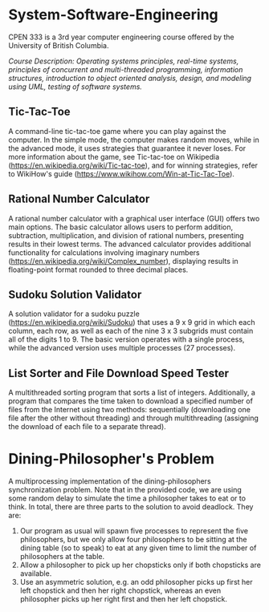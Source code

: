 # System-Software-Engineering
CPEN 333 is a 3rd year computer engineering course offered by the University of British Columbia.

*Course Description: Operating systems principles, real-time systems, principles of concurrent and multi-threaded programming, information structures, introduction to object oriented analysis, design, and modeling using UML, testing of software systems.*

## Tic-Tac-Toe
A command-line tic-tac-toe game where you can play against the computer. In the simple mode, the computer makes random moves, while in the advanced mode, it uses strategies that guarantee it never loses. For more information about the game, see Tic-tac-toe on Wikipedia (https://en.wikipedia.org/wiki/Tic-tac-toe), and for winning strategies, refer to WikiHow's guide (https://www.wikihow.com/Win-at-Tic-Tac-Toe).

## Rational Number Calculator
A rational number calculator with a graphical user interface (GUI) offers two main options. The basic calculator allows users to perform addition, subtraction, multiplication, and division of rational numbers, presenting results in their lowest terms. The advanced calculator provides additional functionality for calculations involving imaginary numbers (https://en.wikipedia.org/wiki/Complex_number), displaying results in floating-point format rounded to three decimal places.

## Sudoku Solution Validator
A solution validator for a sudoku puzzle (https://en.wikipedia.org/wiki/Sudoku) that uses a 9 x 9 grid in which each column, each row, as well as each of the nine 3 x 3 subgrids must contain all of the digits 1 to 9. The basic version operates with a single process, while the advanced version uses multiple processes (27 processes).

## List Sorter and File Download Speed Tester
A multithreaded sorting program that sorts a list of integers. Additionally, a program that compares the time taken to download a specified number of files from the Internet using two methods: sequentially (downloading one file after the other without threading) and through multithreading (assigning the download of each file to a separate thread).

# Dining-Philosopher's Problem
A multiprocessing implementation of the dining-philosophers synchronization problem. Note that in the provided code, we are using some random delay to simulate the time a philosopher takes to eat or to think. In total, there are three parts to the solution to avoid deadlock. They are: 
1. Our program as usual will spawn five processes to represent the five philosophers, but we only allow four philosophers to be sitting at the dining table (so to speak) to eat at any given time to limit the number of philosophers at the table.
2. Allow a philosopher to pick up her chopsticks only if both chopsticks are available.
3. Use an asymmetric solution, e.g. an odd philosopher picks up first her left chopstick and then her right chopstick, whereas an even philosopher picks up her right first and then her left chopstick.
